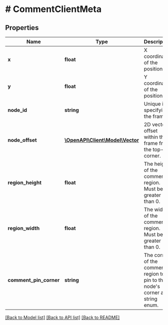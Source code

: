 # # CommentClientMeta

## Properties

Name | Type | Description | Notes
------------ | ------------- | ------------- | -------------
**x** | **float** | X coordinate of the position. |
**y** | **float** | Y coordinate of the position. |
**node_id** | **string** | Unique id specifying the frame. |
**node_offset** | [**\OpenAPI\Client\Model\Vector**](Vector.md) | 2D vector offset within the frame from the top-left corner. |
**region_height** | **float** | The height of the comment region. Must be greater than 0. |
**region_width** | **float** | The width of the comment region. Must be greater than 0. |
**comment_pin_corner** | **string** | The corner of the comment region to pin to the node&#39;s corner as a string enum. | [optional] [default to 'bottom-right']

[[Back to Model list]](../../README.md#models) [[Back to API list]](../../README.md#endpoints) [[Back to README]](../../README.md)

